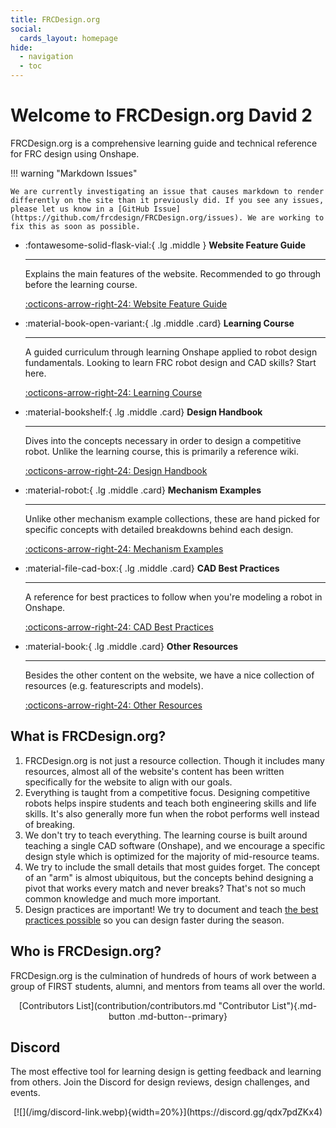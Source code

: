 ```yaml
---
title: FRCDesign.org
social:
  cards_layout: homepage
hide:
  - navigation
  - toc
---
```


# Welcome to FRCDesign.org David 2

FRCDesign.org is a comprehensive learning guide and technical reference for FRC design using Onshape.

!!! warning "Markdown Issues"

    We are currently investigating an issue that causes markdown to render differently on the site than it previously did. If you see any issues, please let us know in a [GitHub Issue](https://github.com/frcdesign/FRCDesign.org/issues). We are working to fix this as soon as possible.

<div class="grid cards" markdown>

-   :fontawesome-solid-flask-vial:{ .lg .middle } **Website Feature Guide**
  
    ---
    
    Explains the main features of the website. Recommended to go through before the learning course.
    
    [:octicons-arrow-right-24: Website Feature Guide](website-feature-guide.md)

- :material-book-open-variant:{ .lg .middle .card} **Learning Course**

    ---

    A guided curriculum through learning Onshape applied to robot design fundamentals. Looking to learn FRC robot design and CAD skills? Start here.

    [:octicons-arrow-right-24: Learning Course](learning-course/index.md)

- :material-bookshelf:{ .lg .middle .card} **Design Handbook**

    ---

    Dives into the concepts necessary in order to design a competitive robot. Unlike the learning course, this is primarily a reference wiki.

    [:octicons-arrow-right-24: Design Handbook](design-handbook/index.md)

- :material-robot:{ .lg .middle .card} **Mechanism Examples**

    ---

    Unlike other mechanism example collections, these are hand picked for specific concepts with detailed breakdowns behind each design.

    [:octicons-arrow-right-24: Mechanism Examples](mechanism-examples/index.md)

- :material-file-cad-box:{ .lg .middle .card} **CAD Best Practices**

    ---

    A reference for best practices to follow when you're modeling a robot in Onshape.

    [:octicons-arrow-right-24: CAD Best Practices](best-practices/index.md)

- :material-book:{ .lg .middle .card} **Other Resources**

    ---

    Besides the other content on the website, we have a nice collection of resources (e.g. featurescripts and models).

    [:octicons-arrow-right-24: Other Resources](resources/index.md)

</div>

## What is FRCDesign.org?

1. FRCDesign.org is not just a resource collection. Though it includes many resources, almost all of the website's content has been written specifically for the website to align with our goals.
2. Everything is taught from a competitive focus. Designing competitive robots helps inspire students and teach both engineering skills and life skills. It's also generally more fun when the robot performs well instead of breaking.
3. We don't try to teach everything. The learning course is built around teaching a single CAD software (Onshape), and we encourage a specific design style which is optimized for the majority of mid-resource teams.
4. We try to include the small details that most guides forget. The concept of an "arm" is almost ubiquitous, but the concepts behind designing a pivot that works every match and never breaks? That's not so much common knowledge and much more important.
5. Design practices are important! We try to document and teach [the best practices possible](best-practices/index.md "Best Practices Page") so you can design faster during the season.

## Who is FRCDesign.org?

FRCDesign.org is the culmination of hundreds of hours of work between a group of FIRST students, alumni, and mentors from teams all over the world.

<center markdown>
[Contributors List](contribution/contributors.md "Contributor List"){.md-button .md-button--primary}
</center>

## Discord

The most effective tool for learning design is getting feedback and learning from others. Join the Discord for design reviews, design challenges, and events.

<center markdown>
[![](/img/discord-link.webp){width=20%}](https://discord.gg/qdx7pdZKx4)
</center>

<br>
